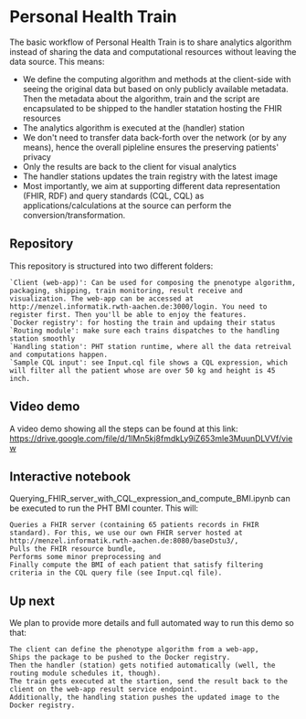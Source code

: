 # Personal Health Train
The basic workflow of Personal Health Train is to share analytics algorithm instead of sharing the data and computational resources without leaving the data source. This means:

- We define the computing algorithm and methods at the client-side with seeing the original data but based on only publicly available metadata. Then the metadata about the algorithm, train and the script are encapsulated to be shipped to the handler statation hosting the FHIR resources
- The analytics algorithm is executed at the (handler) station 
- We don't need to transfer data back-forth over the network (or by any means), hence the overall pipleline ensures the preserving patients' privacy
- Only the results are back to the client for visual analytics
- The handler stations updates the train registry with the latest image
- Most importantly, we aim at supporting different data representation (FHIR, RDF) and query standards (CQL, CQL) as applications/calculations at the source can perform the conversion/transformation. 

## Repository
This repository is structured into two different folders:

    `Client (web-app)': Can be used for composing the pnenotype algorithm, packaging, shipping, train monitoring, result receive and visualization. The web-app can be accessed at http://menzel.informatik.rwth-aachen.de:3000/login. You need to register first. Then you'll be able to enjoy the features.  
    `Docker registry': for hosting the train and updaing their status
    `Routing module': make sure each trains dispatches to the handling station smoothly
    `Handling station': PHT station runtime, where all the data retreival and computations happen. 
    `Sample CQL input': see Input.cql file shows a CQL expression, which will filter all the patient whose are over 50 kg and height is 45 inch. 
    
## Video demo
A video demo showing all the steps can be found at this link: 
             https://drive.google.com/file/d/1lMn5kj8fmdkLy9iZ653mle3MuunDLVVf/view

## Interactive notebook
Querying_FHIR_server_with_CQL_expression_and_compute_BMI.ipynb can be executed to run the PHT BMI counter. This will:

    Queries a FHIR server (containing 65 patients records in FHIR standard). For this, we use our own FHIR server hosted at http://menzel.informatik.rwth-aachen.de:8080/baseDstu3/, 
    Pulls the FHIR resource bundle, 
    Performs some minor preprocessing and 
    Finally compute the BMI of each patient that satisfy filtering criteria in the CQL query file (see Input.cql file). 

## Up next
We plan to provide more details and full automated way to run this demo so that:

    The client can define the phenotype algorithm from a web-app, 
    Ships the package to be pushed to the Docker registry. 
    Then the handler (station) gets notified automatically (well, the routing module schedules it, though). 
    The train gets executed at the startion, send the result back to the client on the web-app result service endpoint. 
    Additionally, the handling station pushes the updated image to the Docker registry. 

